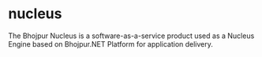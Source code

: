 # nucleus
The Bhojpur Nucleus is a software-as-a-service product used as a Nucleus Engine based on Bhojpur.NET Platform for application delivery.
